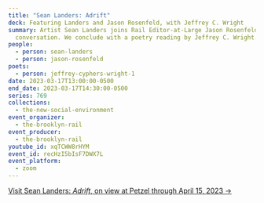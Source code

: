 ```yaml
---
title: "Sean Landers: Adrift"
deck: Featuring Landers and Jason Rosenfeld, with Jeffrey C. Wright
summary: Artist Sean Landers joins Rail Editor-at-Large Jason Rosenfeld for a
  conversation. We conclude with a poetry reading by Jeffrey C. Wright.
people:
  - person: sean-landers
  - person: jason-rosenfeld
poets:
  - person: jeffrey-cyphers-wright-1
date: 2023-03-17T13:00:00-0500
end_date: 2023-03-17T14:30:00-0500
series: 769
collections:
  - the-new-social-environment
event_organizer:
  - the-brooklyn-rail
event_producer:
  - the-brooklyn-rail
youtube_id: xqTCWW8rHYM
event_id: recHzI5bIsF7DWX7L
event_platform:
  - zoom
---
```

[V﻿isit Sean Landers: *Adrift*, on view at Petzel through April 15, 2023 →](https://www.petzel.com/exhibitions/sean-landers4)